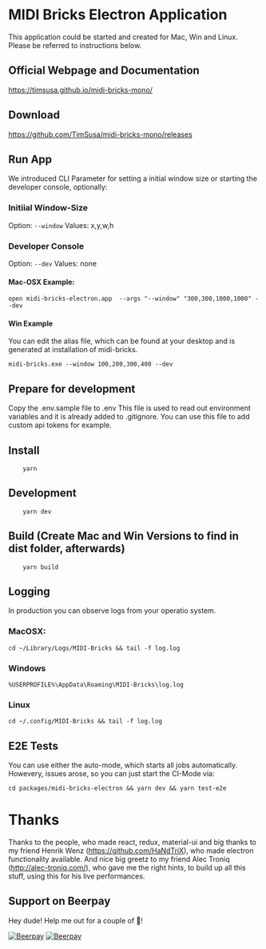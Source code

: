 # MIDI Bricks Electron Application
This application could be started and created for Mac, Win and Linux. 
Please be referred to instructions below.

## Official Webpage and Documentation
https://timsusa.github.io/midi-bricks-mono/

## Download 
https://github.com/TimSusa/midi-bricks-mono/releases

## Run App
We introduced CLI Parameter for setting a initial window size or starting the developer console, optionally:

### Initiial Window-Size
Option: ```--window``` 
Values: x,y,w,h

### Developer Console
Option: ```--dev``` 
Values: none

#### Mac-OSX Example:
``` 
open midi-bricks-electron.app  --args "--window" "300,300,1000,1000" --dev
``` 

#### Win Example
You can edit the alias file, which can be found at your desktop and is generated at installation of midi-bricks. 

``` 
midi-bricks.exe --window 100,200,300,400 --dev
``` 

## Prepare for development
Copy the .env.sample file to .env
This file is used to read out environment variables and it is already added to .gitignore.
You can use this file to add custom api tokens for example.

## Install
``` 
    yarn
``` 
## Development
``` 
    yarn dev
``` 
## Build (Create Mac and Win Versions to find in dist folder, afterwards)
``` 
    yarn build
``` 

## Logging
In production you can observe logs from your operatio system.

### MacOSX:
  ```
  cd ~/Library/Logs/MIDI-Bricks && tail -f log.log
  ```

### Windows
  ```
  %USERPROFILE%\AppData\Roaming\MIDI-Bricks\log.log
  ```

### Linux
  ```
  cd ~/.config/MIDI-Bricks && tail -f log.log
  ```

## E2E Tests
You can use either the auto-mode, which starts all jobs automatically. Howevery, issues arose, so you can just start the CI-Mode via:

```
cd packages/midi-bricks-electron && yarn dev && yarn test-e2e
```

# Thanks
Thanks to the people, who made react, redux, material-ui and big thanks to my friend Henrik Wenz (https://github.com/HaNdTriX), who made electron functionality available. And nice big greetz to my friend Alec Troniq (http://alec-troniq.com/), who gave me the right hints, to build up all this stuff, using this for his live performances.

## Support on Beerpay
Hey dude! Help me out for a couple of :beers:!

[![Beerpay](https://beerpay.io/TimSusa/midi-bricks-mono/badge.svg)](https://beerpay.io/TimSusa/midi-bricks-mono)
[![Beerpay](https://beerpay.io/TimSusa/midi-bricks-mono/make-wish.svg)](https://beerpay.io/TimSusa/midi-bricks-mono)
